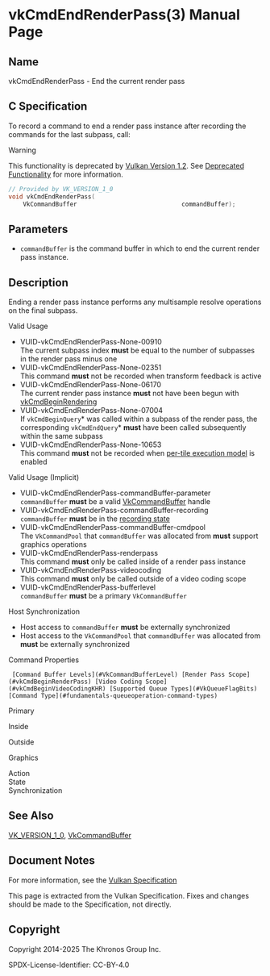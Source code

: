# vkCmdEndRenderPass(3) Manual Page

## Name

vkCmdEndRenderPass - End the current render pass



## [](#_c_specification)C Specification

To record a command to end a render pass instance after recording the commands for the last subpass, call:

Warning

This functionality is deprecated by [Vulkan Version 1.2](#versions-1.2). See [Deprecated Functionality](#deprecation-renderpass2) for more information.

```c++
// Provided by VK_VERSION_1_0
void vkCmdEndRenderPass(
    VkCommandBuffer                             commandBuffer);
```

## [](#_parameters)Parameters

- `commandBuffer` is the command buffer in which to end the current render pass instance.

## [](#_description)Description

Ending a render pass instance performs any multisample resolve operations on the final subpass.

Valid Usage

- [](#VUID-vkCmdEndRenderPass-None-00910)VUID-vkCmdEndRenderPass-None-00910  
  The current subpass index **must** be equal to the number of subpasses in the render pass minus one
- [](#VUID-vkCmdEndRenderPass-None-02351)VUID-vkCmdEndRenderPass-None-02351  
  This command **must** not be recorded when transform feedback is active
- [](#VUID-vkCmdEndRenderPass-None-06170)VUID-vkCmdEndRenderPass-None-06170  
  The current render pass instance **must** not have been begun with [vkCmdBeginRendering](https://registry.khronos.org/vulkan/specs/latest/man/html/vkCmdBeginRendering.html)
- [](#VUID-vkCmdEndRenderPass-None-07004)VUID-vkCmdEndRenderPass-None-07004  
  If `vkCmdBeginQuery`* was called within a subpass of the render pass, the corresponding `vkCmdEndQuery`* **must** have been called subsequently within the same subpass
- [](#VUID-vkCmdEndRenderPass-None-10653)VUID-vkCmdEndRenderPass-None-10653  
  This command **must** not be recorded when [per-tile execution model](https://registry.khronos.org/vulkan/specs/latest/html/vkspec.html#renderpass-per-tile-execution-model) is enabled

Valid Usage (Implicit)

- [](#VUID-vkCmdEndRenderPass-commandBuffer-parameter)VUID-vkCmdEndRenderPass-commandBuffer-parameter  
  `commandBuffer` **must** be a valid [VkCommandBuffer](https://registry.khronos.org/vulkan/specs/latest/man/html/VkCommandBuffer.html) handle
- [](#VUID-vkCmdEndRenderPass-commandBuffer-recording)VUID-vkCmdEndRenderPass-commandBuffer-recording  
  `commandBuffer` **must** be in the [recording state](#commandbuffers-lifecycle)
- [](#VUID-vkCmdEndRenderPass-commandBuffer-cmdpool)VUID-vkCmdEndRenderPass-commandBuffer-cmdpool  
  The `VkCommandPool` that `commandBuffer` was allocated from **must** support graphics operations
- [](#VUID-vkCmdEndRenderPass-renderpass)VUID-vkCmdEndRenderPass-renderpass  
  This command **must** only be called inside of a render pass instance
- [](#VUID-vkCmdEndRenderPass-videocoding)VUID-vkCmdEndRenderPass-videocoding  
  This command **must** only be called outside of a video coding scope
- [](#VUID-vkCmdEndRenderPass-bufferlevel)VUID-vkCmdEndRenderPass-bufferlevel  
  `commandBuffer` **must** be a primary `VkCommandBuffer`

Host Synchronization

- Host access to `commandBuffer` **must** be externally synchronized
- Host access to the `VkCommandPool` that `commandBuffer` was allocated from **must** be externally synchronized

Command Properties

     [Command Buffer Levels](#VkCommandBufferLevel) [Render Pass Scope](#vkCmdBeginRenderPass) [Video Coding Scope](#vkCmdBeginVideoCodingKHR) [Supported Queue Types](#VkQueueFlagBits) [Command Type](#fundamentals-queueoperation-command-types)

Primary

Inside

Outside

Graphics

Action  
State  
Synchronization

## [](#_see_also)See Also

[VK\_VERSION\_1\_0](https://registry.khronos.org/vulkan/specs/latest/man/html/VK_VERSION_1_0.html), [VkCommandBuffer](https://registry.khronos.org/vulkan/specs/latest/man/html/VkCommandBuffer.html)

## [](#_document_notes)Document Notes

For more information, see the [Vulkan Specification](https://registry.khronos.org/vulkan/specs/latest/html/vkspec.html#vkCmdEndRenderPass)

This page is extracted from the Vulkan Specification. Fixes and changes should be made to the Specification, not directly.

## [](#_copyright)Copyright

Copyright 2014-2025 The Khronos Group Inc.

SPDX-License-Identifier: CC-BY-4.0